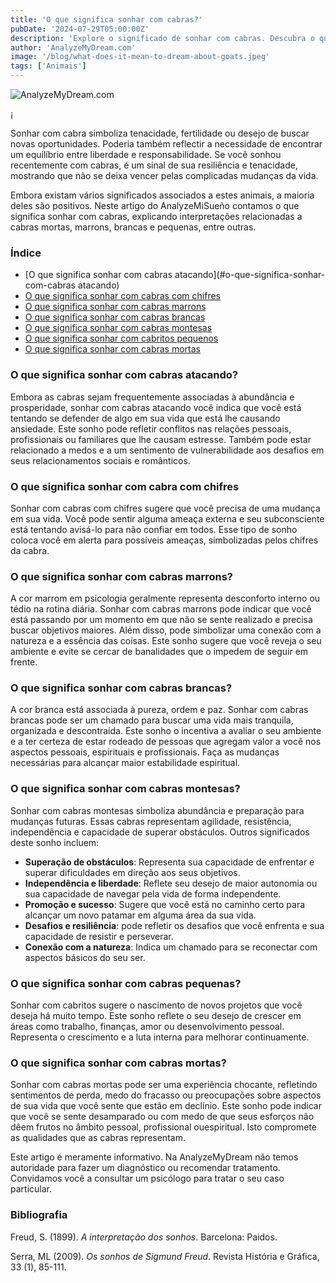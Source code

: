 ```yaml
---
title: 'O que significa sonhar com cabras?'
pubDate: '2024-07-29T05:00:00Z'
description: 'Explore o significado de sonhar com cabras. Descubra o que cabras mortas, cabras marrons, cabras brancas e muito mais representam em seus sonhos.'
author: 'AnalyzeMyDream.com'
image: '/blog/what-does-it-mean-to-dream-about-goats.jpeg'
tags: ['Animais']
---
```


![AnalyzeMyDream.com](/blog/what-does-it-mean-to-dream-about-goats.jpeg)

¡

Sonhar com cabra simboliza tenacidade, fertilidade ou desejo de buscar novas oportunidades. Poderia também reflectir a necessidade de encontrar um equilíbrio entre liberdade e responsabilidade. Se você sonhou recentemente com cabras, é um sinal de sua resiliência e tenacidade, mostrando que não se deixa vencer pelas complicadas mudanças da vida.

Embora existam vários significados associados a estes animais, a maioria deles são positivos. Neste artigo do AnalyzeMiSueño contamos o que significa sonhar com cabras, explicando interpretações relacionadas a cabras mortas, marrons, brancas e pequenas, entre outras.

### Índice

- [O que significa sonhar com cabras atacando](#o-que-significa-sonhar-com-cabras atacando)
- [O que significa sonhar com cabras com chifres](#o-que-significa-sonhar-com-cabras-com-chifres)
- [O que significa sonhar com cabras marrons](#o-que-significa-sonhar-com-cabras-marrons)
- [O que significa sonhar com cabras brancas](#o-que-significa-sonhar-com-cabras-brancas)
- [O que significa sonhar com cabras montesas](#o-que-significa-sonhar-com-cabras-montesas)
- [O que significa sonhar com cabritos pequenos](#o-que-significa-sonhar-com-cabritos-pequenos)
- [O que significa sonhar com cabras mortas](#o-que-significa-sonhar-com-cabras-mortas)


### O que significa sonhar com cabras atacando?

Embora as cabras sejam frequentemente associadas à abundância e prosperidade, sonhar com cabras atacando você indica que você está tentando se defender de algo em sua vida que está lhe causando ansiedade. Este sonho pode refletir conflitos nas relações pessoais, profissionais ou familiares que lhe causam estresse. Também pode estar relacionado a medos e a um sentimento de vulnerabilidade aos desafios em seus relacionamentos sociais e românticos.

### O que significa sonhar com cabra com chifres

Sonhar com cabras com chifres sugere que você precisa de uma mudança em sua vida. Você pode sentir alguma ameaça externa e seu subconsciente está tentando avisá-lo para não confiar em todos. Esse tipo de sonho coloca você em alerta para possíveis ameaças, simbolizadas pelos chifres da cabra.

### O que significa sonhar com cabras marrons?

A cor marrom em psicologia geralmente representa desconforto interno ou tédio na rotina diária. Sonhar com cabras marrons pode indicar que você está passando por um momento em que não se sente realizado e precisa buscar objetivos maiores. Além disso, pode simbolizar uma conexão com a natureza e a essência das coisas. Este sonho sugere que você reveja o seu ambiente e evite se cercar de banalidades que o impedem de seguir em frente.

### O que significa sonhar com cabras brancas?

A cor branca está associada à pureza, ordem e paz. Sonhar com cabras brancas pode ser um chamado para buscar uma vida mais tranquila, organizada e descontraída. Este sonho o incentiva a avaliar o seu ambiente e a ter certeza de estar rodeado de pessoas que agregam valor a você nos aspectos pessoais, espirituais e profissionais. Faça as mudanças necessárias para alcançar maior estabilidade espiritual.

### O que significa sonhar com cabras montesas?

Sonhar com cabras montesas simboliza abundância e preparação para mudanças futuras. Essas cabras representam agilidade, resistência, independência e capacidade de superar obstáculos. Outros significados deste sonho incluem:

- **Superação de obstáculos**: Representa sua capacidade de enfrentar e superar dificuldades em direção aos seus objetivos.
- **Independência e liberdade**: Reflete seu desejo de maior autonomia ou sua capacidade de navegar pela vida de forma independente.
- **Promoção e sucesso**: Sugere que você está no caminho certo para alcançar um novo patamar em alguma área da sua vida.
- **Desafios e resiliência**: pode refletir os desafios que você enfrenta e sua capacidade de resistir e perseverar.
- **Conexão com a natureza**: Indica um chamado para se reconectar com aspectos básicos do seu ser.

### O que significa sonhar com cabras pequenas?

Sonhar com cabritos sugere o nascimento de novos projetos que você deseja há muito tempo. Este sonho reflete o seu desejo de crescer em áreas como trabalho, finanças, amor ou desenvolvimento pessoal. Representa o crescimento e a luta interna para melhorar continuamente. 

### O que significa sonhar com cabras mortas?

Sonhar com cabras mortas pode ser uma experiência chocante, refletindo sentimentos de perda, medo do fracasso ou preocupações sobre aspectos de sua vida que você sente que estão em declínio. Este sonho pode indicar que você se sente desamparado ou com medo de que seus esforços não dêem frutos no âmbito pessoal, profissional ouespiritual. Isto compromete as qualidades que as cabras representam.

Este artigo é meramente informativo. Na AnalyzeMyDream não temos autoridade para fazer um diagnóstico ou recomendar tratamento. Convidamos você a consultar um psicólogo para tratar o seu caso particular.

### Bibliografia

Freud, S. (1899). *A interpretação dos sonhos*. Barcelona: Paidos.

Serra, ML (2009). *Os sonhos de Sigmund Freud*. Revista História e Gráfica, 33 (1), 85-111.
